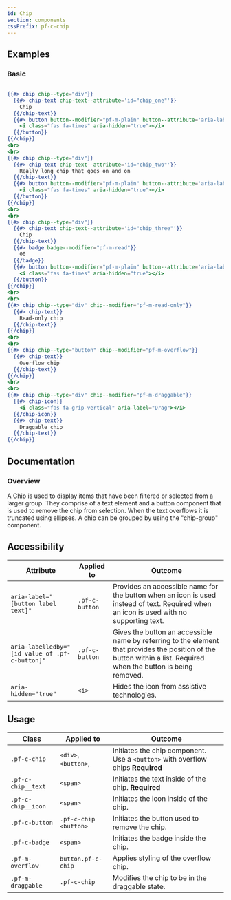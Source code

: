 ```yaml
---
id: Chip
section: components
cssPrefix: pf-c-chip
---
```


## Examples
### Basic
```hbs

{{#> chip chip--type="div"}}
  {{#> chip-text chip-text--attribute='id="chip_one"'}}
    Chip
  {{/chip-text}}
  {{#> button button--modifier="pf-m-plain" button--attribute='aria-labelledby="remove_chip_one chip_one" aria-label="Remove" id="remove_chip_one"'}}
    <i class="fas fa-times" aria-hidden="true"></i>
  {{/button}}
{{/chip}}
<br>
<br>
{{#> chip chip--type="div"}}
  {{#> chip-text chip-text--attribute='id="chip_two"'}}
    Really long chip that goes on and on
  {{/chip-text}}
  {{#> button button--modifier="pf-m-plain" button--attribute='aria-labelledby="remove_chip_two chip_two" aria-label="Remove" id="remove_chip_two"'}}
    <i class="fas fa-times" aria-hidden="true"></i>
  {{/button}}
{{/chip}}
<br>
<br>
{{#> chip chip--type="div"}}
  {{#> chip-text chip-text--attribute='id="chip_three"'}}
    Chip
  {{/chip-text}}
  {{#> badge badge--modifier="pf-m-read"}}
    00
  {{/badge}}
  {{#> button button--modifier="pf-m-plain" button--attribute='aria-labelledby="remove_chip_three chip_three" aria-label="Remove" id="remove_chip_three"'}}
    <i class="fas fa-times" aria-hidden="true"></i>
  {{/button}}
{{/chip}}
<br>
<br>
{{#> chip chip--type="div" chip--modifier="pf-m-read-only"}}
  {{#> chip-text}}
    Read-only chip
  {{/chip-text}}
{{/chip}}
<br>
<br>
{{#> chip chip--type="button" chip--modifier="pf-m-overflow"}}
  {{#> chip-text}}
    Overflow chip
  {{/chip-text}}
{{/chip}}
<br>
<br>
{{#> chip chip--type="div" chip--modifier="pf-m-draggable"}}
  {{#> chip-icon}}
    <i class="fas fa-grip-vertical" aria-label="Drag"></i>
  {{/chip-icon}}
  {{#> chip-text}}
    Draggable chip
  {{/chip-text}}
{{/chip}}
```

## Documentation
### Overview
A Chip is used to display items that have been filtered or selected from a larger group. They comprise of a text element and a button component that is used to remove the chip from selection. When the text overflows it is truncated using ellipses. A chip can be grouped by using the "chip-group" component.


## Accessibility
| Attribute | Applied to | Outcome |
| -- | -- | -- |
| `aria-label="[button label text]"` | `.pf-c-button` |  Provides an accessible name for the button when an icon is used instead of text. Required when an icon is used with no supporting text. |
| `aria-labelledby="[id value of .pf-c-button]"` | `.pf-c-button` | Gives the button an accessible name by referring to the element that provides the position of the button within a list. Required when the button is being removed. |
| `aria-hidden="true"` | `<i>` |  Hides the icon from assistive technologies. |

## Usage
| Class | Applied to | Outcome |
| -- | -- | -- |
| `.pf-c-chip` | `<div>`, `<button>`, | Initiates the chip component. Use a `<button>` with overflow chips **Required** |
| `.pf-c-chip__text` | `<span>` | Initiates the text inside of the chip. **Required** |
| `.pf-c-chip__icon` | `<span>` | Initiates the icon inside of the chip. |
| `.pf-c-button` | `.pf-c-chip <button>` | Initiates the button used to remove the chip. |
| `.pf-c-badge` | `<span>` | Initiates the badge inside the chip. |
| `.pf-m-overflow` | `button.pf-c-chip` | Applies styling of the overflow chip. |
| `.pf-m-draggable` | `.pf-c-chip` | Modifies the chip to be in the draggable state. |